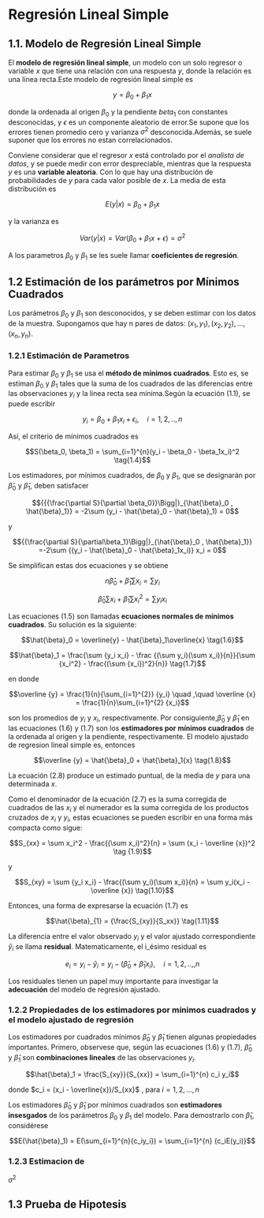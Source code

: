 # **Regresión Lineal Simple**

## **1.1. Modelo de Regresión Lineal Simple**

El **modelo de regresión lineal simple**, un modelo con un solo regresor o variable $x$ que tiene una relación con una respuesta $y$, donde la relación es una línea recta.Este modelo de regresión lineal simple es 

$$y = \beta_0 + \beta_1x \tag{1.1}$$                                        

donde la ordenada al origen $\beta_0$ y la pendiente $beta_1$ con constantes desconocidas, y $\epsilon$ es un componente aleatorio de error.Se supone que los errores tienen promedio cero y varianza $\sigma^2$ desconocida.Además, se suele suponer que los errores no estan correlacionados.

Conviene considerar que el regresor $x$ está controlado por el *analista de datos*, y se puede medir con error despreciable, mientras que la respuesta $y$ es una **variable aleatoria**. Con lo que hay una distribución de probabilidades de $y$ para cada valor posible de $x$. La media de esta distribución es 

$$E(y|x) = \beta_0 + \beta_1x \tag{1.2a}$$

y la varianza es

$$Var(y|x) = Var(\beta_0 + \beta_1x + \epsilon) = \sigma^2 \tag{1.2b}$$

A los parametros $\beta_0$ y $\beta_1$ se les suele llamar **coeficientes de regresión**.

## **1.2 Estimación de los parámetros por Mínimos Cuadrados**

Los parámetros $\beta_0$ y $\beta_1$ son desconocidos, y se deben estimar con los datos de la muestra. 
Supongamos que hay n pares de datos: $(x_1,y_1),(x_2,y_2),...,(x_n,y_n)$.

### **1.2.1 Estimación de Parametros**

Para estimar $\beta_0$ y $\beta_1$ se usa el **método de mínimos cuadrados**. Esto es, se estiman $\beta_0$ y $\beta_1$ tales que la suma de los cuadrados de las diferencias entre las observaciones $y_i$ y la linea recta sea mínima.Según la ecuación $(1.1)$, se puede escribir

$$y_i = \beta_0 + \beta_1x_i + \epsilon_i,  \quad  i= 1,2,..,n \tag{1.3}$$

Así, el criterio de mínimos cuadrados es

$$S(\beta_0, \beta_1) = \sum_{i=1}^{n}(y_i - \beta_0 - \beta_1x_i)^2 \tag{1.4}$$

Los estimadores, por mínimos cuadrados, de $\beta_0$ y $\beta_1$, que se designarán por $\hat{\beta}_0$ y $\hat{\beta}_1$, deben satisfacer


$${{{\frac{\partial S}{\partial \beta_0}}\Bigg|}_{\hat{\beta}_0 , \hat{\beta}_1}} =  -2\sum (y_i - \hat{\beta}_0 - \hat{\beta}_1) = 0$$

y 

$${{\frac{\partial S}{\partial\beta_1}\Bigg|}_{\hat{\beta}_0 , \hat{\beta}_1}} =-2\sum {(y_i - \hat{\beta}_0 - \hat{\beta}_1x_i)} x_i = 0$$

Se simplifican estas dos ecuaciones y se obtiene

$$n\hat{\beta}_0 + \hat{\beta}_1\sum x_i = \sum y_i$$

$$\hat{\beta}_0 \sum x_i + \hat{\beta}_1\sum x_i^2 = \sum y_i x_i \tag{1.5}$$

Las ecuaciones $(1.5)$ son llamadas **ecuaciones normales de mínimos cuadrados**. Su solución es la siguiente:

$$\hat{\beta}_0 = \overline{y} - \hat{\beta}_1\overline{x} \tag{1.6}$$

$$\hat{\beta}_1 = \frac{\sum {y_i x_i} - \frac {(\sum y_i)(\sum x_i)}{n}}{\sum {x_i^2} - \frac{(\sum {x_i})^2}{n}} \tag{1.7}$$

en donde

$$\overline {y} = \frac{1}{n}{\sum_{i=1}^{2}} {y_i} \quad ,\quad  \overline {x} = \frac{1}{n}\sum_{i=1}^{2} {x_i}$$

son los promedios de $y_i$ y $x_i$, respectivamente. Por consiguiente,$\hat{\beta}_0$ y $\hat{\beta}_1$ en las ecuaciones $(1.6)$ y $(1.7)$ son los **estimadores por mínimos cuadrados** de la ordenada al origen y la pendiente, respectivamente. El modelo ajustado de regresion lineal simple es, entonces

$$\overline {y} = \hat{\beta}_0 + \hat{\beta}_1{x} \tag{1.8}$$

La ecuación $(2.8)$ produce un estimado puntual, de la media de $y$ para una determinada $x$.

Como el denominador de la ecuación $(2.7)$ es la suma corregida de cuadrados de las $x_i$ y el numerador es la suma corregida de los productos cruzados de $x_i$ y $y_i$, estas ecuaciones se pueden escribir en una forma más compacta como sigue:

$$S_{xx} = \sum x_i^2 - \frac{(\sum x_i)^2}{n} = \sum (x_i - \overline {x})^2 \tag {1.9}$$

y

$$S_{xy} = \sum {y_i x_i} - \frac{(\sum y_i)(\sum x_i)}{n} = \sum y_i(x_i - \overline {x}) \tag{1.10}$$

Entonces, una forma de expresarse la ecuación $(1.7)$ es

$$\hat{\beta}_{1} = {\frac{S_{xy}}{S_xx}} \tag{1.11}$$

La diferencia entre el valor observado  $y_i$ y el valor ajustado correspondiente $\hat{y}_i$ se llama **residual**. Matematicamente, el i_ésimo residual es

$$e_i = y_i - \hat{y}_i = y_i - (\hat{\beta}_0 + \hat{\beta}_1 x_i), \quad i=1,2,..,,n \tag{1.12}$$

Los residuales tienen un papel muy importante para investigar la **adecuación** del modelo de regresión ajustado.

### **1.2.2 Propiedades de los estimadores por mínimos cuadrados y el modelo ajustado de regresión**

Los estimadores por cuadrados mínimos $\hat{\beta}_0$ y $\hat{\beta}_1$ tienen algunas propiedades importantes. Primero, observese que, según las ecuaciones $(1.6)$ y $(1.7)$, $\hat{\beta}_0$ y $\hat{\beta}_1$ son **combinaciones lineales** de las observaciones $y_i$.

$$\hat{\beta}_1 = \frac{S_{xy}}{S_{xx}} = \sum_{i=1}^{n} c_i y_i$$

donde $c_i = (x_i - \overline{x})/S_{xx}$ , para $i=1,2,...,n$

Los estimadores $\hat{\beta}_0$ y $\hat{\beta}_1$ por mínimos cuadrados son **estimadores insesgados** de los parámetros $\beta_0$ y $\beta_1$ del modelo. Para demostrarlo con $\hat{\beta}_1$, considérese

$$E(\hat{\beta}_1) = E(\sum_{i=1}^{n}{c_iy_i}) = \sum_{i=1}^{n} {c_iE(y_i)}$$

### **1.2.3 Estimacion de** 
$\sigma^2$

## **1.3 Prueba de Hipotesis**
